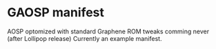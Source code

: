 GAOSP manifest
==============
AOSP optomized with standard Graphene ROM tweaks comming never (after Lollipop release)
Currently an example manifest.
